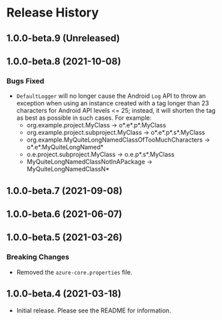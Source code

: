 # Release History

## 1.0.0-beta.9 (Unreleased)


## 1.0.0-beta.8 (2021-10-08)

### Bugs Fixed
- `DefaultLogger` will no longer cause the Android `Log` API to throw an exception when using an instance created with a tag longer than 23 characters for Android API levels <= 25; instead, it will shorten the tag as best as possible in such cases. For example: 
  - org.example.project.MyClass -> o*.e*.p*.MyClass
  - org.example.project.subproject.MyClass -> o*.e*.p*.s*.MyClass
  - org.example.MyQuiteLongNamedClassOfTooMuchCharacters -> o*.e*.MyQuiteLongNamed*
  - o.e.project.subproject.MyClass -> o.e.p*.s*.MyClass
  - MyQuiteLongNamedClassNotInAPackage -> MyQuiteLongNamedClassN*

## 1.0.0-beta.7 (2021-09-08)

## 1.0.0-beta.6 (2021-06-07)

## 1.0.0-beta.5 (2021-03-26)

### Breaking Changes

- Removed the `azure-core.properties` file.

## 1.0.0-beta.4 (2021-03-18)

- Initial release. Please see the README for information.
